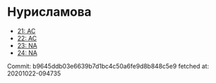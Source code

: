 # Нурисламова
- [21: AC](21.md)
- [22: AC](22.md)
- [23: NA](23.md)
- [24: NA](24.md)

Commit: b9645ddb03e6639b7d1bc4c50a6fe9d8b848c5e9
 fetched at: 20201022-094735
